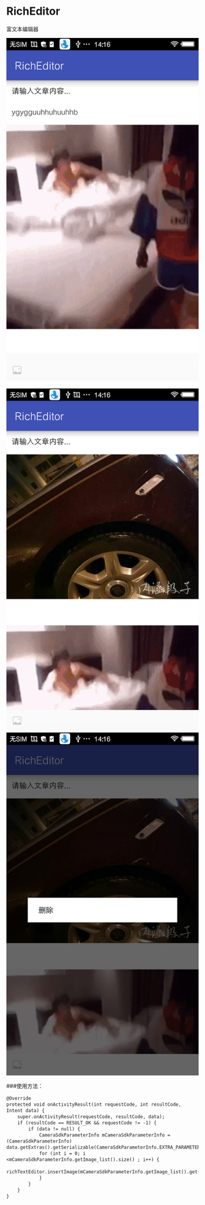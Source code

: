 # RichEditor
富文本编辑器

![效果图](https://github.com/dengdaoyus/RichEditor/blob/master/app/img/img%20(1).png?raw=true)  
![效果图](https://github.com/dengdaoyus/RichEditor/blob/master/app/img/img%20(3).png?raw=true)
![效果图](https://github.com/dengdaoyus/RichEditor/blob/master/app/img/img%20(4).png?raw=true)

###使用方法：

    @Override
    protected void onActivityResult(int requestCode, int resultCode, Intent data) {
        super.onActivityResult(requestCode, resultCode, data);
        if (resultCode == RESULT_OK && requestCode != -1) {
            if (data != null) {
                CameraSdkParameterInfo mCameraSdkParameterInfo = (CameraSdkParameterInfo) data.getExtras().getSerializable(CameraSdkParameterInfo.EXTRA_PARAMETER);
                for (int i = 0; i <mCameraSdkParameterInfo.getImage_list().size() ; i++) {
                    richTextEditor.insertImage(mCameraSdkParameterInfo.getImage_list().get(i));
                }
            }
        }
    }
